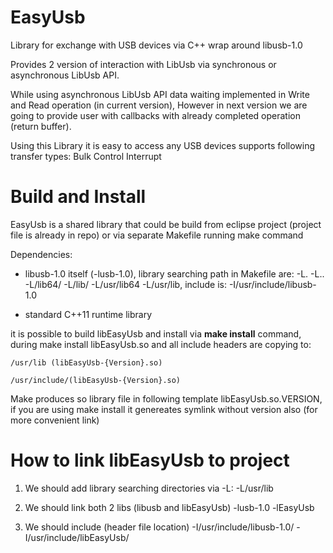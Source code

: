 # EasyUsb
Library for exchange with USB devices via C++ wrap around libusb-1.0

Provides 2 version of interaction with LibUsb via synchronous or asynchronous LibUsb API.

While using asynchronous LibUsb API data waiting implemented in Write and Read operation (in current version), However in next version we are going to provide user with callbacks with already completed operation (return buffer).

Using this Library it is easy to access any USB devices supports following transfer types:
Bulk
Control
Interrupt

# Build and Install
EasyUsb is a shared library that could be build from eclipse project (project file is already in repo) or via separate Makefile running make command

Dependencies:

 - libusb-1.0 itself (-lusb-1.0),  library searching path in Makefile are: -L. -L.. -L/lib64/ -L/lib/ -L/usr/lib64 -L/usr/lib, include is: -I/usr/include/libusb-1.0
 
 - standard C++11 runtime library
 
 it is possible to build libEasyUsb and install via <b>make install</b> command, during make install libEasyUsb.so and all include headers are copying to:
    
    /usr/lib (libEasyUsb-{Version}.so)
    
    /usr/include/(libEasyUsb-{Version}.so) 

Make produces so library file in following template libEasyUsb.so.VERSION,  if you are using make install it genereates symlink without version also (for more convenient link)

# How to link libEasyUsb to project

1. We should add library searching directories via -L: -L/usr/lib

2. We should link both 2 libs (libusb and libEasyUsb) -lusb-1.0 -lEasyUsb

3. We should include (header file location) -I/usr/include/libusb-1.0/ -I/usr/include/libEasyUsb/
